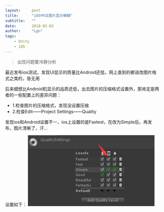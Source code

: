 ```yaml
---
layout:     post
title:      "iOS中UI图片显示模糊"
subtitle:   ""
date:       2018-01-03
author:     "Lgn"
tags:
    - Unity
    - iOS
---
```



> 出现问题要冷静分析


最近发布ios测试，发现UI显示的质量比Android还低，网上查到的都说改图片格式之类的，皆无用

后来细想比Android机显示的品质还低，出去图片的压缩格式设置外，那肯定是两者的一些配置上的差异问题：
* 1.检查图片的压缩格式，发现没设置压缩
* 2.检查Edit——Project Settings——Quality

发现ios和Android设置不一，ios上设置的是Fastest，在改为Simple后，再发布，图片清晰了，汗...

设置如下：
![img](/img/in-post/quality-settings.png)